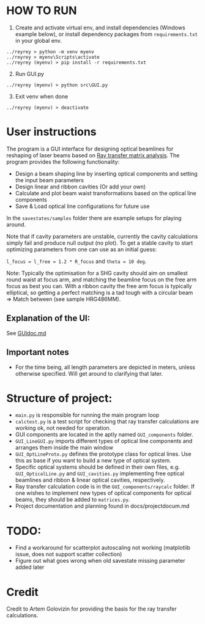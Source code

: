 # HOW TO RUN

1. Create and activate virtual env, and install dependencies (Windows example below), or install dependency packages from `requirements.txt` in your global env.
```
../reyrey > python -m venv myenv
../reyrey > myenv\Scripts\activate
../reyrey (myenv) > pip install -r requirements.txt
```

2. Run GUI.py
```
../reyrey (myenv) > python src\GUI.py
```

3. Exit venv when done
```
../reyrey (myenv) > deactivate
```


# User instructions

The program is a GUI interface for designing optical beamlines for reshaping of laser beams based on [Ray transfer matrix analysis](https://en.wikipedia.org/wiki/Ray_transfer_matrix_analysis). The program provides the following functionality:

- Design a beam shaping line by inserting optical components and setting the input beam parameters
- Design linear and ribbon cavities (Or add your own)
- Calculate and plot beam waist transformations based on the optical line components
- Save & Load optical line configurations for future use

In the `savestates/samples` folder there are example setups for playing around.

Note that if cavity parameters are unstable, currently the cavity calculations simply fail and produce null output (no plot). To get a stable cavity to start optimizing parameters from one can use as an initial guess: 

`l_focus = l_free = 1.2 * R_focus` and `theta = 10 deg`.

Note: Typically the optimisation for a SHG cavity should aim on smallest round waist at focus arm, and matching the beamline focus on the free arm focus as best you can. With a ribbon cavity the free arm focus is typically elliptical, so getting a perfect matching is a tad tough with a circular beam => Match between (see sample HRG486MM).

## Explanation of the UI:

See [GUIdoc.md](docs/GUIdoc.md)


## Important notes

- For the time being, all length parameters are depicted in meters, unless otherwise specified. Will get around to clarifying that later.

# Structure of project:

- `main.py` is responsible for running the main program loop
- `calctest.py` is a test script for checking that ray transfer calculations are working ok, not needed for operation.
- GUI components are located in the aptly named `GUI_components` folder. 
- `GUI_LineGUI.py` imports different types of optical line components and arranges them inside the main window
- `GUI_OptLineProto.py` defines the prototype class for optical lines. Use this as base if you want to build a new type of optical system.
- Specific optical systems should be defined in their own files, e.g. `GUI_OpticalLine.py` and `GUI_cavities.py` implementing free optical beamlines and ribbon & linear optical cavities, respectively.
- Ray transfer calculation code is in the `GUI_components/raycalc` folder. If one wishes to implement new types of optical components for optical beams, they should be added to `matrices.py`.
- Project documentation and planning found in docs/projectdocum.md

# TODO:

- Find a workaround for scatterplot autoscaling not working (matplotlib issue, does not support scatter collection)
- Figure out what goes wrong when old savestate missing parameter added later

# Credit

Credit to Artem Golovizin for providing the basis for the ray transfer calculations.